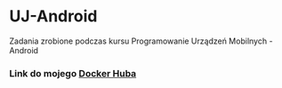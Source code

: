 # UJ-Android
Zadania zrobione podczas kursu Programowanie Urządzeń Mobilnych - Android

### Link do mojego [Docker Huba](https://hub.docker.com/repository/docker/jansk/zadanie1)
